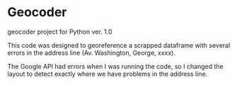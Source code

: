 # Geocoder
geocoder project for Python ver. 1.0

This code was designed to georeference a scrapped dataframe with several errors in the address line (Av. Washington, George, xxxx).

The Google API had errors when I was running the code, so I changed the layout to detect exactly where we have problems in the address line.
